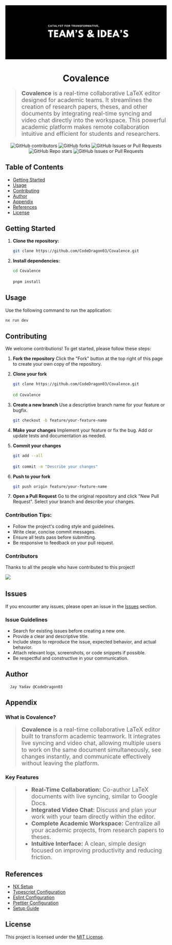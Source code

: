 <div align="center">
<img src="./Poster.jpeg" alt="Covalence Poster" />
</div>

<h1 align="center">Covalence</h1>

<blockquote style="font-size:18px;">
<strong>Covalence</strong> is a real-time collaborative LaTeX editor designed for academic teams. It streamlines the creation of research papers, theses, and other documents by integrating real-time syncing and video chat directly into the workspace. This powerful academic platform makes remote collaboration intuitive and efficient for students and researchers.
</blockquote>

<div align="center">
<img src="https://img.shields.io/github/contributors/CodeDragon03/Covalence?style=for-the-badge&logo=github&color=green" alt="GitHub contributors" />
<img src="https://img.shields.io/github/forks/CodeDragon03/Covalence?style=for-the-badge&logo=github&color=green" alt="GitHub forks" />
<img alt="GitHub Issues or Pull Requests" src="https://img.shields.io/github/issues-pr/CodeDragon03/Covalence?style=for-the-badge&logo=github&color=green">
<img src="https://img.shields.io/github/stars/CodeDragon03/Covalence?style=for-the-badge&logo=github&color=green" alt="GitHub Repo stars" />
<img src="https://img.shields.io/github/issues/CodeDragon03/Covalence?style=for-the-badge&logo=github&color=green" alt="GitHub Issues or Pull Requests" />
</div>

## Table of Contents

- [Getting Started](#getting-started)
- [Usage](#usage)
- [Contributing](#contributors)
- [Author](#author)
- [Appendix](#appendix)
- [References](#references)
- [License](#license)

## Getting Started

1.  **Clone the repository:**

    ```bash
    git clone https://github.com/CodeDragon03/Covalence.git
    ```

2.  **Install dependencies:**

    ```bash
    cd Covalence

    pnpm install
    ```

## Usage

Use the following command to run the application:

```bash
nx run dev
```

## Contributing

We welcome contributions\! To get started, please follow these steps:

1.  **Fork the repository** Click the "Fork" button at the top right of this
    page to create your own copy of the repository.

2.  **Clone your fork**

    ```bash
    git clone https://github.com/CodeDragon03/Covalence.git

    cd Covalence
    ```

3.  **Create a new branch** Use a descriptive branch name for your feature or
    bugfix.

    ```bash
    git checkout -b feature/your-feature-name
    ```

4.  **Make your changes** Implement your feature or fix the bug. Add or update
    tests and documentation as needed.

5.  **Commit your changes**

    ```bash
    git add --all

    git commit -m "Describe your changes"
    ```

6.  **Push to your fork**

    ```bash
    git push origin feature/your-feature-name
    ```

7.  **Open a Pull Request** Go to the original repository and click "New Pull
    Request". Select your branch and describe your changes.

### Contribution Tips:

- Follow the project's coding style and guidelines.
- Write clear, concise commit messages.
- Ensure all tests pass before submitting.
- Be responsive to feedback on your pull request.

### Contributors

Thanks to all the people who have contributed to this project\!

<div align="start">
<a href="https://github.com/CodeDragon03/Monorepo/graphs/contributors">
<img src="https://contrib.rocks/image?repo=CodeDragon03/Monorepo"/>
</a>
</div>

## Issues

If you encounter any issues, please open an issue in the
[Issues](https://github.com/CodeDragon03/Covalence/issues) section.

### Issue Guidelines

- Search for existing issues before creating a new one.
- Provide a clear and descriptive title.
- Include steps to reproduce the issue, expected behavior, and actual behavior.
- Attach relevant logs, screenshots, or code snippets if possible.
- Be respectful and constructive in your communication.

## Author

```
  Jay Yadav @CodeDragon03
```

## Appendix

### What is Covalence?

<blockquote style="font-size:18px;">
<strong>Covalence</strong> is a real-time collaborative LaTeX editor built to transform academic teamwork. It integrates live syncing and video chat, allowing multiple users to work on the same document simultaneously, see changes instantly, and communicate effectively without leaving the platform.
</blockquote>

### Key Features

<blockquote style="font-size:18px;">
    <ul>
        <li>
        <strong>Real-Time Collaboration:</strong> Co-author LaTeX documents with live syncing, similar to Google Docs.
        </li>
        <li><strong>Integrated Video Chat:</strong> Discuss and plan your work with your team directly within the editor.
        </li>
        <li><strong>Complete Academic Workspace:</strong> Centralize all your academic projects, from research papers to theses.
        </li>
        <li><strong>Intuitive Interface:</strong> A clean, simple design focused on improving productivity and reducing friction.
        </li>
    </ul>
</blockquote>

## References

- [NX Setup](https://nx.dev/getting-started/intro)
- [Typescript Configuration](https://www.typescriptlang.org/tsconfig/)
- [Eslint Configuration](https://eslint.org/docs/latest/use/configure/)
- [Prettier Configuration](https://prettier.io/docs/configuration)
- [Setup Guide](https://javascript.plainenglish.io/sharing-typescript-with-nx-and-turborepo-part-3-configuring-a-monorepo-2e4608701964#7ab8)

## License

This project is licensed under the
[MIT License](./LICENSE).
